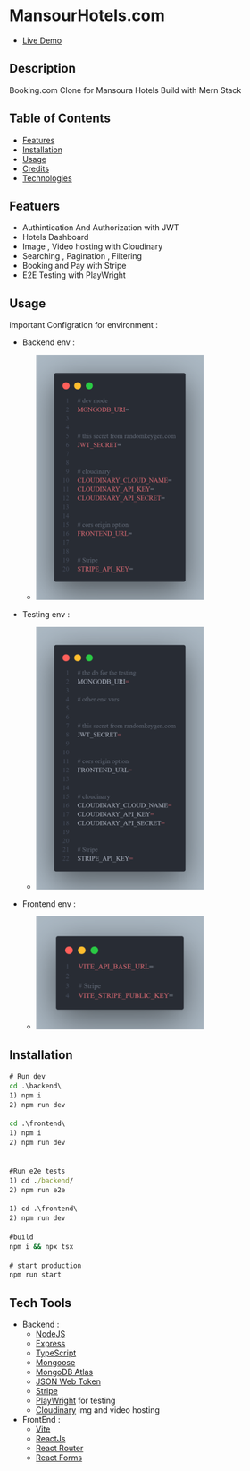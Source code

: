 # MansourHotels.com

- <a href="https://elmagd-hotels.onrender.com/"> Live Demo</a>

## Description

Booking.com Clone for Mansoura Hotels Build with Mern Stack

## Table of Contents

- [Features](#featuers)
- [Installation](#installation)
- [Usage](#usage)
- [Credits](#credits)
- [Technologies](#Tech-Tools)

## Featuers

- Authintication And Authorization with JWT
- Hotels Dashboard
- Image , Video hosting with Cloudinary
- Searching , Pagination , Filtering
- Booking and Pay with Stripe
- E2E Testing with PlayWright

## Usage

important Configration for environment :

- Backend env :

  - <img src="https://github.com/aboodmagdy1/Mansoura_Hotels/blob/master/images/backendDev.png" width="300" high="300" alt="backend env variables"/>

- Testing env :

  - <img src="https://github.com/aboodmagdy1/Mansoura_Hotels/blob/master/images/testing.png" width="300" high="300" alt="testing env variables"/>

- Frontend env :
  - <img src="https://github.com/aboodmagdy1/Mansoura_Hotels/blob/master/images/frontendDev.png" width="300" high="300" alt="frontend env variables"/>

## Installation

```cmd
# Run dev
cd .\backend\
1) npm i
2) npm run dev

cd .\frontend\
1) npm i
2) npm run dev


#Run e2e tests
1) cd ./backend/
2) npm run e2e

1) cd .\frontend\
2) npm run dev

#build
npm i && npx tsx

# start production
npm run start
```

## Tech Tools

- Backend :
  - [NodeJS](https://nodejs.org/en/)
  - [Express](http://expressjs.com/)
  - [TypeScript](https://www.typescriptlang.org/)
  - [Mongoose](https://mongoosejs.com/)
  - [MongoDB Atlas](https://www.mongodb.com/cloud/atlas)
  - [JSON Web Token](https://jwt.io/)
  - [Stripe](https://stripe.com/)
  - [PlayWright](playwright.dev) for testing
  - [Cloudinary](https://cloudinary.com/) img and video hosting
- FrontEnd :
  - [Vite](https://vitejs.dev/)
  - [ReactJs](https://react.dev/)
  - [React Router](https://reactrouter.com/en/main)
  - [React Forms](https://react-hook-form.com/)
